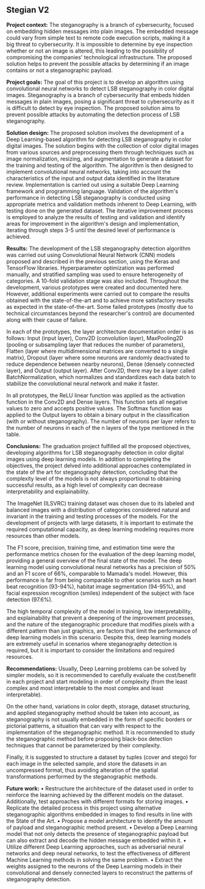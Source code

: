 ## Stegian V2

**Project context:** The steganography is a branch of cybersecurity, focused on embedding hidden messages into plain images. The embedded message could vary from simple text to remote code execution scripts, making it a big threat to cybersecurity. It is impossible to determine by eye inspection whether or not an image is altered, this leading to the possibility of compromising the companies' technological infrastructure. The proposed solution helps to prevent the possible attacks by determining if an image contains or not a steganographic payload. 

**Project goals:** The goal of this project is to develop an algorithm using convolutional neural networks to detect LSB steganography in color digital images. Steganography is a branch of cybersecurity that embeds hidden messages in plain images, posing a significant threat to cybersecurity as it is difficult to detect by eye inspection. The proposed solution aims to prevent possible attacks by automating the detection process of LSB steganography.

**Solution design:** The proposed solution involves the development of a Deep Learning-based algorithm for detecting LSB steganography in color digital images. The solution begins with the collection of color digital images from various sources and preprocessing them through techniques such as image normalization, resizing, and augmentation to generate a dataset for the training and testing of the algorithm. The algorithm is then designed to implement convolutional neural networks, taking into account the characteristics of the input and output data identified in the literature review. Implementation is carried out using a suitable Deep Learning framework and programming language. Validation of the algorithm's performance in detecting LSB steganography is conducted using appropriate metrics and validation methods inherent to Deep Learning, with testing done on the generated dataset. The iterative improvement process is employed to analyze the results of testing and validation and identify areas for improvement in the algorithm's design and implementation, iterating through steps 3-5 until the desired level of performance is achieved.

**Results:** The development of the LSB steganography detection algorithm was carried out using Convolutional Neural Network (CNN) models proposed and described in the previous section, using the Keras and TensorFlow libraries. Hyperparameter optimization was performed manually, and stratified sampling was used to ensure heterogeneity of categories. A 10-fold validation stage was also included. Throughout the development, various prototypes were created and documented here. However, additional experiments were carried out to compare the results obtained with the state-of-the-art and to achieve more satisfactory results as expected in the state-of-the-art. Some failed prototypes (mostly due to technical circumstances beyond the researcher's control) are documented along with their cause of failure.

In each of the prototypes, the layer architecture documentation order is as follows: Input (input layer), Conv2D (convolution layer), MaxPooling2D (pooling or subsampling layer that reduces the number of parameters), Flatten (layer where multidimensional matrices are converted to a single matrix), Dropout (layer where some neurons are randomly deactivated to reduce dependence between nearby neurons), Dense (densely connected layer), and Output (output layer). After Conv2D, there may be a layer called BatchNormalization, which normalizes and standardizes each data batch to stabilize the convolutional neural network and make it faster.

In all prototypes, the ReLU linear function was applied as the activation function in the Conv2D and Dense layers. This function sets all negative values to zero and accepts positive values. The Softmax function was applied to the Output layers to obtain a binary output in the classification (with or without steganography). The number of neurons per layer refers to the number of neurons in each of the n layers of the type mentioned in the table.

**Conclusions:**
The graduation project fulfilled all the proposed objectives, developing algorithms for LSB steganography detection in color digital images using deep learning models. In addition to completing the objectives, the project delved into additional approaches contemplated in the state of the art for steganography detection, concluding that the complexity level of the models is not always proportional to obtaining successful results, as a high level of complexity can decrease interpretability and explainability.

The ImageNet (ILSVRC) training dataset was chosen due to its labeled and balanced images with a distribution of categories considered natural and invariant in the training and testing processes of the models. For the development of projects with large datasets, it is important to estimate the required computational capacity, as deep learning modeling requires more resources than other models.

The F1 score, precision, training time, and estimation time were the performance metrics chosen for the evaluation of the deep learning model, providing a general overview of the final state of the model. The deep learning model using convolutional neural networks has a precision of 50% and an F1 score of 66%, comparable to Mamada's model. However, this performance is far from being comparable to other scenarios such as heart beat recognition (93-94%), habitat image segmentation (94-95%), and facial expression recognition (smiles) independent of the subject with face detection (97.6%).

The high temporal complexity of the model in training, low interpretability, and explainability that prevent a deepening of the improvement processes, and the nature of the steganographic procedure that modifies pixels with a different pattern than just graphics, are factors that limit the performance of deep learning models in this scenario. Despite this, deep learning models are extremely useful in scenarios where steganography detection is required, but it is important to consider the limitations and required resources.

**Recommendations:**
Usually, Deep Learning problems can be solved by simpler models, so it is recommended to carefully evaluate the cost/benefit in each project and start modeling in order of complexity (from the least complex and most interpretable to the most complex and least interpretable).

On the other hand, variations in color depth, storage, dataset structuring, and applied steganography method should be taken into account, as steganography is not usually embedded in the form of specific borders or pictorial patterns, a situation that can vary with respect to the implementation of the steganographic method. It is recommended to study the steganographic method before proposing black-box detection techniques that cannot be parameterized by their complexity.

Finally, it is suggested to structure a dataset by tuples (cover and stego) for each image in the selected sample, and store the datasets in an uncompressed format, thus avoiding alteration of the spatial transformations performed by the steganographic methods.

**Future work:** 
• Restructure the architecture of the dataset used in order to reinforce the learning achieved by the different models on the dataset. Additionally, test approaches with different formats for storing images.
• Replicate the detailed process in this project using alternative steganographic algorithms embedded in images to find results in line with the State of the Art.
• Propose a model architecture to identify the amount of payload and steganographic method present.
• Develop a Deep Learning model that not only detects the presence of steganographic payload but can also extract and decode the hidden message embedded within it.
• Utilize different Deep Learning approaches, such as adversarial neural networks and deep neural networks, to test the effectiveness of different Machine Learning methods in solving the same problem.
• Extract the weights assigned to the neurons of the Deep Learning models in their convolutional and densely connected layers to reconstruct the patterns of steganography detection.

<!--**Takeaways:** Not necesarily a larger model will make a better prediction.